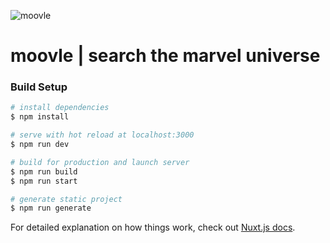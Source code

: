 ![moovle](https://user-images.githubusercontent.com/3874813/102837365-c0a3d680-444f-11eb-97ae-15f409a064c3.png)
# **moovle** | search the marvel universe
### Build Setup

```bash
# install dependencies
$ npm install

# serve with hot reload at localhost:3000
$ npm run dev

# build for production and launch server
$ npm run build
$ npm run start

# generate static project
$ npm run generate
```

For detailed explanation on how things work, check out [Nuxt.js docs](https://nuxtjs.org).

